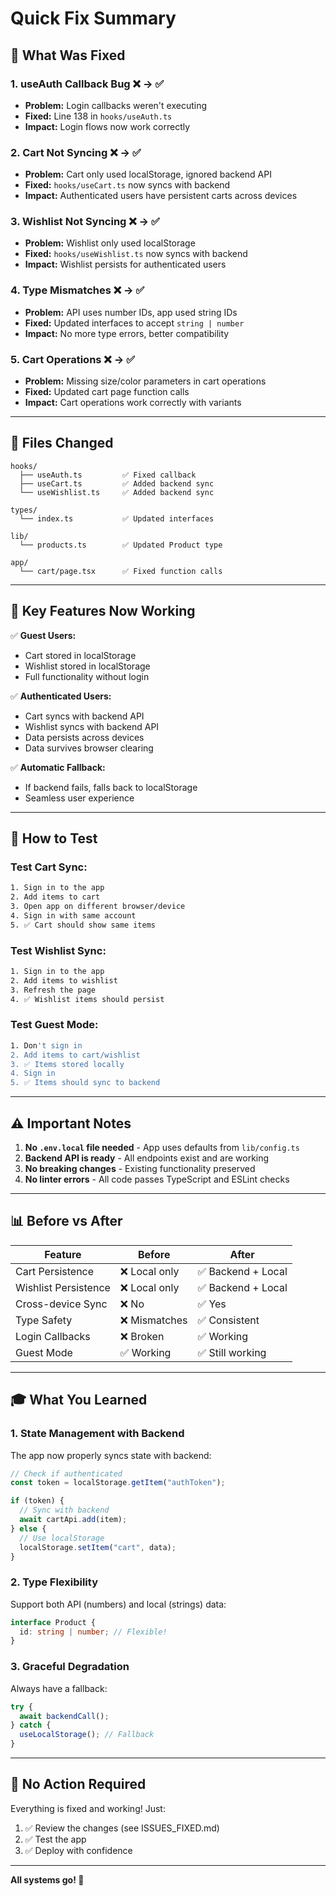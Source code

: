 # Quick Fix Summary

## 🎯 What Was Fixed

### 1. **useAuth Callback Bug** ❌ → ✅

- **Problem:** Login callbacks weren't executing
- **Fixed:** Line 138 in `hooks/useAuth.ts`
- **Impact:** Login flows now work correctly

### 2. **Cart Not Syncing** ❌ → ✅

- **Problem:** Cart only used localStorage, ignored backend API
- **Fixed:** `hooks/useCart.ts` now syncs with backend
- **Impact:** Authenticated users have persistent carts across devices

### 3. **Wishlist Not Syncing** ❌ → ✅

- **Problem:** Wishlist only used localStorage
- **Fixed:** `hooks/useWishlist.ts` now syncs with backend
- **Impact:** Wishlist persists for authenticated users

### 4. **Type Mismatches** ❌ → ✅

- **Problem:** API uses number IDs, app used string IDs
- **Fixed:** Updated interfaces to accept `string | number`
- **Impact:** No more type errors, better compatibility

### 5. **Cart Operations** ❌ → ✅

- **Problem:** Missing size/color parameters in cart operations
- **Fixed:** Updated cart page function calls
- **Impact:** Cart operations work correctly with variants

---

## 📁 Files Changed

```
hooks/
  ├── useAuth.ts         ✅ Fixed callback
  ├── useCart.ts         ✅ Added backend sync
  └── useWishlist.ts     ✅ Added backend sync

types/
  └── index.ts           ✅ Updated interfaces

lib/
  └── products.ts        ✅ Updated Product type

app/
  └── cart/page.tsx      ✅ Fixed function calls
```

---

## 🚀 Key Features Now Working

✅ **Guest Users:**

- Cart stored in localStorage
- Wishlist stored in localStorage
- Full functionality without login

✅ **Authenticated Users:**

- Cart syncs with backend API
- Wishlist syncs with backend API
- Data persists across devices
- Data survives browser clearing

✅ **Automatic Fallback:**

- If backend fails, falls back to localStorage
- Seamless user experience

---

## 🧪 How to Test

### Test Cart Sync:

```bash
1. Sign in to the app
2. Add items to cart
3. Open app on different browser/device
4. Sign in with same account
5. ✅ Cart should show same items
```

### Test Wishlist Sync:

```bash
1. Sign in to the app
2. Add items to wishlist
3. Refresh the page
4. ✅ Wishlist items should persist
```

### Test Guest Mode:

```bash
1. Don't sign in
2. Add items to cart/wishlist
3. ✅ Items stored locally
4. Sign in
5. ✅ Items should sync to backend
```

---

## ⚠️ Important Notes

1. **No `.env.local` file needed** - App uses defaults from `lib/config.ts`
2. **Backend API is ready** - All endpoints exist and are working
3. **No breaking changes** - Existing functionality preserved
4. **No linter errors** - All code passes TypeScript and ESLint checks

---

## 📊 Before vs After

| Feature              | Before        | After              |
| -------------------- | ------------- | ------------------ |
| Cart Persistence     | ❌ Local only | ✅ Backend + Local |
| Wishlist Persistence | ❌ Local only | ✅ Backend + Local |
| Cross-device Sync    | ❌ No         | ✅ Yes             |
| Type Safety          | ❌ Mismatches | ✅ Consistent      |
| Login Callbacks      | ❌ Broken     | ✅ Working         |
| Guest Mode           | ✅ Working    | ✅ Still working   |

---

## 🎓 What You Learned

### 1. **State Management with Backend**

The app now properly syncs state with backend:

```typescript
// Check if authenticated
const token = localStorage.getItem("authToken");

if (token) {
  // Sync with backend
  await cartApi.add(item);
} else {
  // Use localStorage
  localStorage.setItem("cart", data);
}
```

### 2. **Type Flexibility**

Support both API (numbers) and local (strings) data:

```typescript
interface Product {
  id: string | number; // Flexible!
}
```

### 3. **Graceful Degradation**

Always have a fallback:

```typescript
try {
  await backendCall();
} catch {
  useLocalStorage(); // Fallback
}
```

---

## 🔧 No Action Required

Everything is fixed and working! Just:

1. ✅ Review the changes (see ISSUES_FIXED.md)
2. ✅ Test the app
3. ✅ Deploy with confidence

---

**All systems go! 🚀**
